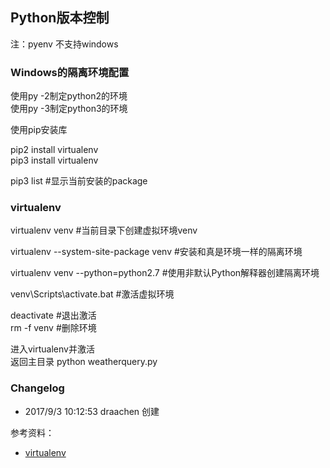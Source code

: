 ## Python版本控制  

注：pyenv 不支持windows  

### Windows的隔离环境配置  

使用py -2制定python2的环境  
使用py -3制定python3的环境  

使用pip安装库  

pip2 install virtualenv  
pip3 install virtualenv  

pip3 list #显示当前安装的package  

### virtualenv

virtualenv venv #当前目录下创建虚拟环境venv  

virtualenv --system-site-package venv #安装和真是环境一样的隔离环境  

virtualenv venv --python=python2.7 #使用非默认Python解释器创建隔离环境  

venv\Scripts\activate.bat #激活虚拟环境  

deactivate #退出激活  
rm -f venv #删除环境  

进入virtualenv并激活  
返回主目录 python weatherquery.py  

### Changelog  

- 2017/9/3 10:12:53 draachen 创建  

参考资料：

- [virtualenv](https://virtualenv.pypa.io/en/latest/)